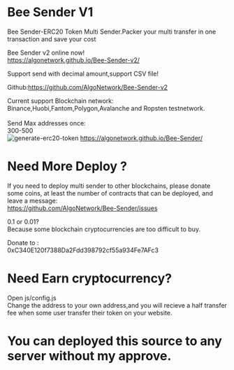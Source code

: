 # Bee Sender V1
Bee Sender-ERC20 Token Multi Sender.Packer your multi transfer in one transaction and save your cost<br>

Bee Sender v2 online now!<br>
https://algonetwork.github.io/Bee-Sender-v2/<br>

Support send with decimal amount,support CSV file!<br>

Github:https://github.com/AlgoNetwork/Bee-Sender-v2<br>

Current support Blockchain network:<br>
Binance,Huobi,Fantom,Polygon,Avalanche and Ropsten testnetwork.<br><br>
Send Max addresses once:<br>
300-500<br>
<img src="https://github.com/AlgoNetwork/Bee-Sender/blob/main/sender.png" alt="generate-erc20-token">
https://algonetwork.github.io/Bee-Sender/

# Need More Deploy ?
If you need to deploy multi sender to other blockchains, please donate some coins, at least the number of contracts that can be deployed, and leave a message:<br>
https://github.com/AlgoNetwork/Bee-Sender/issues<br>

0.1 or 0.01?<br>
Because some blockchain cryptocurrencies are too difficult to buy.<br>

Donate to :<br>
0xC340E120f7388Da2Fdd398792cf55a934Fe7AFc3<br>


# Need Earn cryptocurrency?
Open js/config.js<br>
Change the address to your own address,and you will recieve a half transfer fee when some user transfer their token on your website.<br>

# You can deployed this source to any server without my approve.
